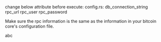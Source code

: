 change below attribute before execute:
    config.rs:
        db_connection_string
        rpc_url
        rpc_user
        rpc_password

Make sure the rpc information is the same as 
the information in your bitcoin core's configuration file.

abc
